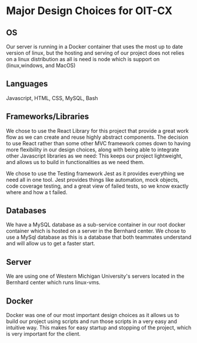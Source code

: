# Major Design Choices for OIT-CX

## OS
Our server is running in a Docker container that uses the most up to date version of linux, but the hosting and serving of our project does not relies on a linux distribution as all is need is node which is support on (linux,windows, and MacOS) 

## Languages
Javascript, HTML, CSS, MySQL, Bash

## Frameworks/Libraries
We chose to use the React Library for this project that provide a great work flow as we can create and reuse highly abstract components. The decision to use React rather than some other MVC framework comes down to having more flexibility in our design choices, along with being able to integrate other Javascript libraries as we need: This keeps our project lightweight, and allows us to build in functionalities as we need them.

We chose to use the Testing framework Jest as it provides everything we need all in one tool. Jest provides things like automation, mock objects, code coverage testing, and a great view of failed tests, so we know exactly where and how a t failed. 

## Databases
We have a MySQL database as a sub-service container in our root docker container which is hosted on a server in the Bernhard center. We chose to use a MySql database as this is a database that both teammates understand and will allow us to get a faster start. 

## Server
We are using one of Western Michigan University's servers located in the Bernhard center which runs linux-vms.

## Docker
Docker was one of our most important design choices as it allows us to build our project using scripts and run those scripts in a very easy and intuitive way. This makes for easy startup and stopping of the project, which is very important for the client.
